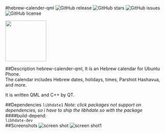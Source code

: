 #hebrew-calender-qml
![GitHub release](https://img.shields.io/github/tag/avi-software/hebrew-calendar-qml.svg?style=flat-square)
![GitHub stars](https://img.shields.io/github/stars/avi-software/hebrew-calendar-qml.svg?style=flat-square)
![GitHub issues](https://img.shields.io/github/issues/avi-software/hebrew-calendar-qml.svg?style=flat-square)
![GitHub license](https://img.shields.io/github/license/avi-software/hebrew-calendar-qml.svg?style=flat-square)

<img src =https://myapps.developer.ubuntu.com/site_media/appmedia/2015/06/drawing2.png height="128" width="128"><icon>  

##Description
hebrew-calender-qml, It is an Hebrew calendar for Ubuntu Phone.  
The calendar includes Hebrew dates, holidays, times, Parshiot Hashavua, and more.

It is written QML and C++ by QT.

##Dependencies
`libhdate1`
	_Note: click packages not support on dependencies, so i have to ship the libhdate.so with the package_
####build-depend:  
`libhdate-dev`  
##Screenshots
![screen shot](https://myapps.developer.ubuntu.com/site_media/appmedia/2015/06/screenshot0.png)
![screen shot1](https://myapps.developer.ubuntu.com/site_media/appmedia/2015/06/screenshot1.png)
